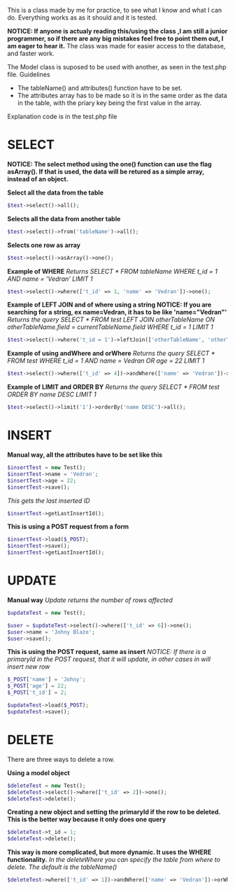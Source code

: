 This is a class made by me for practice, to see what I know and what I can do.
Everything works as as it should and it is tested.

**NOTICE: If anyone is actualy reading this/using the class ,I am still a junior programmer, so if there are any big mistakes feel free to point them out, I am eager to hear it.**
The class was made for easier access to the database, and faster work.


The Model class is suposed to be used with another, as seen in the test.php file. 
Guidelines
- The tableName() and attributes() function have to be set.
- The attributes array has to be made so it is in the same order as the data in the table, with the priary key being the first value in the array.

Explanation code is in the test.php file

# SELECT

**NOTICE: The select method using the one() function can use the flag asArray(). If that is used, the data will be retured as a simple array, instead of an object.**

**Select all the data from the table**
```php
$test->select()->all();
```

**Selects all the data from another table**
```php
$test->select()->from('tableName')->all();
```

**Selects one row as array**
```php
$test->select()->asArray()->one();
```

**Example of WHERE**
*Returns SELECT * FROM tableName WHERE t_id = 1 AND name = 'Vedran' LIMIT 1*
```php
$test->select()->where(['t_id' => 1, 'name' => 'Vedran'])->one();
```

**Example of LEFT JOIN and of where using a string NOTICE: If you are searching for a string, ex name=Vedran, it has to be like 'name="Vedran"'**
*Returns the query SELECT * FROM test LEFT JOIN otherTableName ON otherTableName.field = currentTableName.field WHERE t_id = 1 LIMIT 1*
```php 
$test->select()->where('t_id = 1')->leftJoin(['otherTableName', 'otherTableName.field', 'currentTableName.field'])->one();
```

**Example of using andWhere and orWhere**
*Returns the query SELECT * FROM test WHERE t_id = 1 AND name = Vedran OR age = 22 LIMIT 1*
```php
$test->select()->where(['t_id' => 4])->andWhere(['name' => 'Vedran'])->orWhere(['age' => 22])->one();
```

**Example of LIMIT and ORDER BY**
*Returns the query SELECT * FROM test ORDER BY name DESC LIMIT 1*
```php
$test->select()->limit('1')->orderBy('name DESC')->all();
```


# INSERT

**Manual way, all the attributes have to be set like this**
```php
$insertTest = new Test();
$insertTest->name = 'Vedran';
$insertTest->age = 22;
$insertTest->save();
```
*This gets the last inserted ID*
```php
$insertTest->getLastInsertId();
```

**This is using a POST request from a form**
```php
$insertTest->load($_POST);
$insertTest->save();
$insertTest->getLastInsertId();
```

# UPDATE

**Manual way**
*Update returns the number of rows affected*
```php
$updateTest = new Test();

$user = $updateTest->select()->where(['t_id' => 6])->one();
$user->name = 'Johny Blaze';
$user->save();
```

**This is using the POST request, same as insert**
*NOTICE: If there is a primaryId in the POST request, that it will update, in other cases in will insert new row*
```php
$_POST['name'] = 'Johny';
$_POST['age'] = 22;
$_POST['t_id'] = 2;

$updateTest->load($_POST);
$updateTest->save();
```


# DELETE

There are three ways to delete a row.

**Using a model object**
```php
$deleteTest = new Test();
$deleteTest->select()->where(['t_id' => 2])->one();
$deleteTest->delete();
```

**Creating a new object and setting the primaryId if the row to be deleted. This is the better way because it only does one query**
```php
$deleteTest->t_id = 1;
$deleteTest->delete();
```

**This way is more complicated, but more dynamic. It uses the WHERE functionality.**
*In the deleteWhere you can specify the table from where to delete. The default is the tableName()*
```php
$deleteTest->where(['t_id' => 1])->andWhere(['name' => 'Vedran'])->orWhere(['age' => 35])->deleteWhere();
```